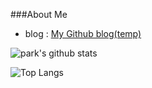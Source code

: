 ###About Me
- blog : [My Github blog(temp)](https://park4209.github.io/)


![park's github stats](https://github-readme-stats.vercel.app/api?username=park4209&hide=contribs,prs&count_private=true&show_icons=true&theme=onedark)



![Top Langs](https://github-readme-stats.vercel.app/api/top-langs/?username=park4209&theme=onedark)


<!--
**park4209/park4209** is a ✨ _special_ ✨ repository because its `README.md` (this file) appears on your GitHub profile.

Here are some ideas to get you started:

- 🔭 I’m currently working on ...
- 🌱 I’m currently learning ...
- 👯 I’m looking to collaborate on ...
- 🤔 I’m looking for help with ...
- 💬 Ask me about ...
- 📫 How to reach me: ...
- 😄 Pronouns: ...
- ⚡ Fun fact: ...
-->
